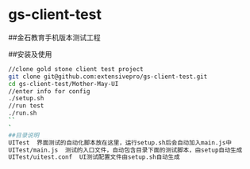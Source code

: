 gs-client-test
==============

##金石教育手机版本测试工程

##安装及使用
```bash
//clone gold stone client test project
git clone git@github.com:extensivepro/gs-client-test.git
cd gs-client-test/Mother-May-UI
//enter info for config
./setup.sh
//run test
./run.sh
``
`
##目录说明
UITest	界面测试的自动化脚本放在这里，运行setup.sh后会自动加入main.js中
UITest/main.js	测试的入口文件，自动包含目录下面的测试脚本，由setup自动生成
UITest/uitest.conf	UI测试配置文件由setup.sh自动生成
